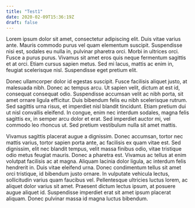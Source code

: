 ```yaml
---
title: "Test1"
date: 2020-02-09T15:36:19Z
draft: false
---
```


Lorem ipsum dolor sit amet, consectetur adipiscing elit. Duis vitae varius ante. Mauris commodo purus vel quam elementum suscipit. Suspendisse nisi est, sodales eu nulla in, pulvinar pharetra orci. Morbi in ultrices orci. Fusce a purus purus. Vivamus sit amet eros quis neque fermentum sagittis et at orci. Etiam cursus sapien metus. Sed mi lacus, mattis ac enim in, feugiat scelerisque nisl. Suspendisse eget pretium elit.

Donec ullamcorper dolor id egestas suscipit. Fusce facilisis aliquet justo, at malesuada nibh. Donec ac tempus arcu. Ut sapien velit, dictum at est id, consequat consequat odio. Suspendisse accumsan velit ac nibh porta, sit amet ornare ligula efficitur. Duis bibendum felis eu nibh scelerisque rutrum. Sed sagittis urna risus, et imperdiet nisl blandit tincidunt. Etiam pretium dui ut nisl convallis eleifend. In congue, enim nec interdum sodales, magna felis sagittis ex, in semper arcu dolor et erat. Sed imperdiet auctor mi, vel commodo leo rhoncus ut. Sed pretium vestibulum nulla sit amet mattis.

Vivamus sagittis placerat augue a dignissim. Donec accumsan, tortor nec mattis varius, tortor sapien porta ante, ac facilisis ex quam vitae est. Sed dignissim, elit nec blandit tempus, velit massa finibus odio, vitae tristique odio metus feugiat mauris. Donec a pharetra est. Vivamus ac tellus at enim volutpat facilisis ac at magna. Aliquam lacinia dolor ligula, ac interdum felis hendrerit in. Duis vitae eleifend urna. Donec condimentum tellus sit amet orci tristique, id bibendum justo ornare. In vulputate vehicula lectus, sollicitudin varius quam faucibus vel. Pellentesque ultricies luctus lorem, ac aliquet dolor varius sit amet. Praesent dictum lectus ipsum, at posuere augue aliquet id. Suspendisse imperdiet erat sit amet ipsum placerat aliquam. Donec pulvinar massa id magna luctus bibendum.
